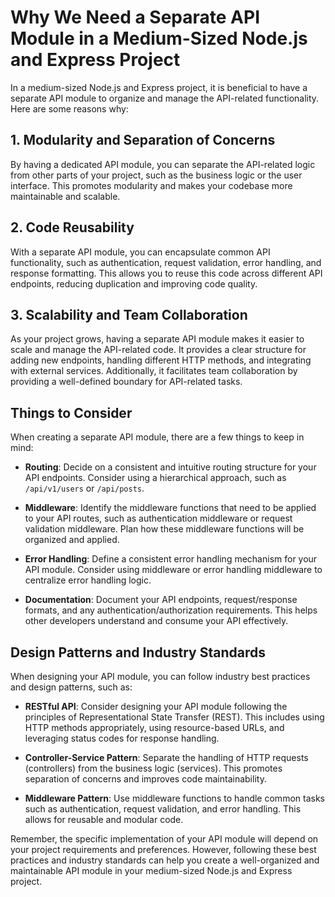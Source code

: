 # Why We Need a Separate API Module in a Medium-Sized Node.js and Express Project

In a medium-sized Node.js and Express project, it is beneficial to have a separate API module to organize and manage the API-related functionality. Here are some reasons why:

## 1. Modularity and Separation of Concerns

By having a dedicated API module, you can separate the API-related logic from other parts of your project, such as the business logic or the user interface. This promotes modularity and makes your codebase more maintainable and scalable.

## 2. Code Reusability

With a separate API module, you can encapsulate common API functionality, such as authentication, request validation, error handling, and response formatting. This allows you to reuse this code across different API endpoints, reducing duplication and improving code quality.

## 3. Scalability and Team Collaboration

As your project grows, having a separate API module makes it easier to scale and manage the API-related code. It provides a clear structure for adding new endpoints, handling different HTTP methods, and integrating with external services. Additionally, it facilitates team collaboration by providing a well-defined boundary for API-related tasks.

## Things to Consider

When creating a separate API module, there are a few things to keep in mind:

- **Routing**: Decide on a consistent and intuitive routing structure for your API endpoints. Consider using a hierarchical approach, such as `/api/v1/users` or `/api/posts`.

- **Middleware**: Identify the middleware functions that need to be applied to your API routes, such as authentication middleware or request validation middleware. Plan how these middleware functions will be organized and applied.

- **Error Handling**: Define a consistent error handling mechanism for your API module. Consider using middleware or error handling middleware to centralize error handling logic.

- **Documentation**: Document your API endpoints, request/response formats, and any authentication/authorization requirements. This helps other developers understand and consume your API effectively.

## Design Patterns and Industry Standards

When designing your API module, you can follow industry best practices and design patterns, such as:

- **RESTful API**: Consider designing your API module following the principles of Representational State Transfer (REST). This includes using HTTP methods appropriately, using resource-based URLs, and leveraging status codes for response handling.

- **Controller-Service Pattern**: Separate the handling of HTTP requests (controllers) from the business logic (services). This promotes separation of concerns and improves code maintainability.

- **Middleware Pattern**: Use middleware functions to handle common tasks such as authentication, request validation, and error handling. This allows for reusable and modular code.

Remember, the specific implementation of your API module will depend on your project requirements and preferences. However, following these best practices and industry standards can help you create a well-organized and maintainable API module in your medium-sized Node.js and Express project.
